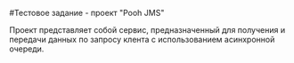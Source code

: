 #Тестовое задание - проект "Pooh JMS"

Проект представляет собой сервис, предназначенный для получения и передачи данных по запросу клента с использованием асинхронной очереди.